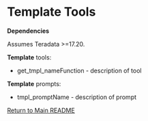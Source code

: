 # Template Tools

**Dependencies**

Assumes Teradata >=17.20.

**Template** tools:

- get_tmpl_nameFunction - description of tool


**Template** prompts:

- tmpl_promptName - description of prompt


[Return to Main README](../../../../README.md)

